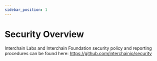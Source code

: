 ```yaml
---
sidebar_position: 1
---
```


# Security Overview

Interchain Labs and Interchain Foundation security policy and reporting procedures can be found here: https://github.com/interchainio/security